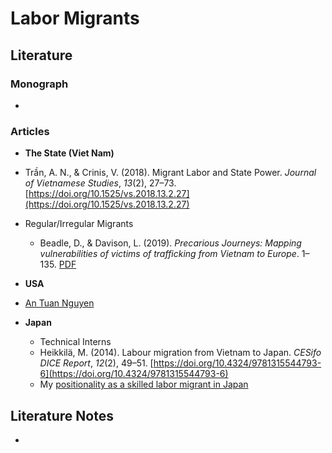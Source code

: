 # Labor Migrants

## Literature
### Monograph 
- 

### Articles 
- **The State (Viet Nam)**
- Trần, A. N., & Crinis, V. (2018). Migrant Labor and State Power. _Journal of Vietnamese Studies_, _13_(2), 27–73. [https://doi.org/10.1525/vs.2018.13.2.27](https://doi.org/10.1525/vs.2018.13.2.27)
- Regular/Irregular Migrants 
	- Beadle, D., & Davison, L. (2019). _Precarious Journeys: Mapping vulnerabilities of victims of trafficking from Vietnam to Europe_. 1–135. [PDF](https://www.ecpat.org.uk/Handlers/Download.ashx?IDMF=2efc482a-f75c-471b-8373-8226f7609f58)

- **USA**
- [An Tuan Nguyen](005.Authors/An%20Tuan%20Nguyen.md)

- **Japan**
	- Technical Interns
	- Heikkilä, M. (2014). Labour migration from Vietnam to Japan. _CESifo DICE Report_, _12_(2), 49–51. [https://doi.org/10.4324/9781315544793-6](https://doi.org/10.4324/9781315544793-6)
	- My [positionality as a skilled labor migrant in Japan](001.Notes/positionality.md#As%20a%20skilled%20labor%20migrant%20in%20Japan)

## Literature Notes
-